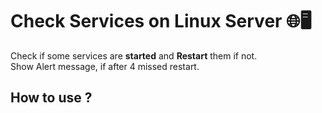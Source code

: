 # Check Services on Linux Server 🌐🖥

Check if some services are <b>started</b> and <b>Restart</b> them if not. <br/>
Show Alert message, if after 4 missed restart.

## How to use ?

